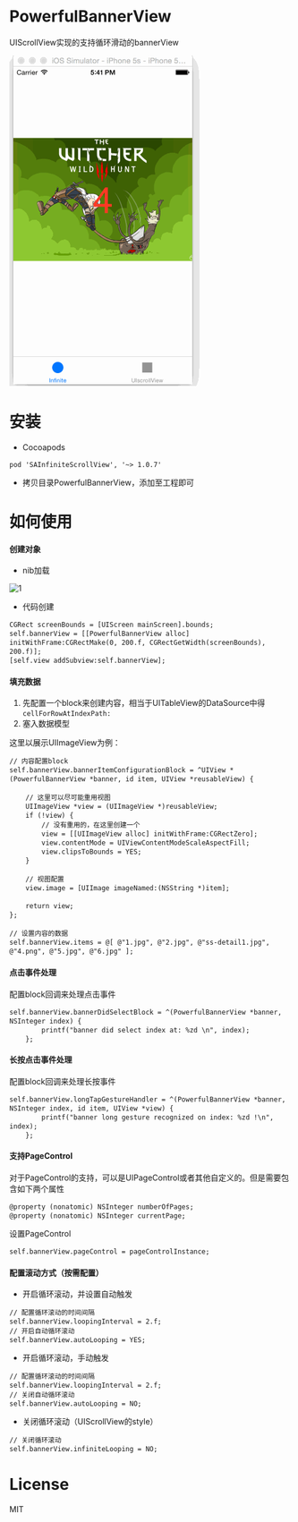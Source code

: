 
# PowerfulBannerView

UIScrollView实现的支持循环滑动的bannerView

![0](1.gif)

# 安装

* Cocoapods
```
pod 'SAInfiniteScrollView', '~> 1.0.7'
```

* 拷贝目录PowerfulBannerView，添加至工程即可

# 如何使用

#### 创建对象

* nib加载

![1](1.png)
* 代码创建
```objc
CGRect screenBounds = [UIScreen mainScreen].bounds;
self.bannerView = [[PowerfulBannerView alloc] initWithFrame:CGRectMake(0, 200.f, CGRectGetWidth(screenBounds), 200.f)];
[self.view addSubview:self.bannerView];
```


#### 填充数据

1. 先配置一个block来创建内容，相当于UITableView的DataSource中得`cellForRowAtIndexPath:`
2. 塞入数据模型

这里以展示UIImageView为例：

```objc
// 内容配置block
self.bannerView.bannerItemConfigurationBlock = ^UIView *(PowerfulBannerView *banner, id item, UIView *reusableView) {
    
    // 这里可以尽可能重用视图
    UIImageView *view = (UIImageView *)reusableView;
    if (!view) {
        // 没有重用的，在这里创建一个
        view = [[UIImageView alloc] initWithFrame:CGRectZero];
        view.contentMode = UIViewContentModeScaleAspectFill;
        view.clipsToBounds = YES;
    }
    
    // 视图配置
    view.image = [UIImage imageNamed:(NSString *)item];
    
    return view;
};

// 设置内容的数据
self.bannerView.items = @[ @"1.jpg", @"2.jpg", @"ss-detail1.jpg", @"4.png", @"5.jpg", @"6.jpg" ];

```

#### 点击事件处理

配置block回调来处理点击事件
```objc
self.bannerView.bannerDidSelectBlock = ^(PowerfulBannerView *banner, NSInteger index) {
        printf("banner did select index at: %zd \n", index);
    };
```

#### 长按点击事件处理

配置block回调来处理长按事件

```objc
self.bannerView.longTapGestureHandler = ^(PowerfulBannerView *banner, NSInteger index, id item, UIView *view) {
        printf("banner long gesture recognized on index: %zd !\n", index);
    };
```

#### 支持PageControl

对于PageControl的支持，可以是UIPageControl或者其他自定义的。但是需要包含如下两个属性

```objc
@property (nonatomic) NSInteger numberOfPages;
@property (nonatomic) NSInteger currentPage;
```

设置PageControl

```objc
self.bannerView.pageControl = pageControlInstance;
```


#### 配置滚动方式（按需配置）

* 开启循环滚动，并设置自动触发

```objc
// 配置循环滚动的时间间隔
self.bannerView.loopingInterval = 2.f;
// 开启自动循环滚动
self.bannerView.autoLooping = YES;
```

* 开启循环滚动，手动触发

```objc
// 配置循环滚动的时间间隔
self.bannerView.loopingInterval = 2.f;
// 关闭自动循环滚动
self.bannerView.autoLooping = NO;
```

* 关闭循环滚动（UIScrollView的style）

```objc
// 关闭循环滚动
self.bannerView.infiniteLooping = NO;
```

# License

MIT
